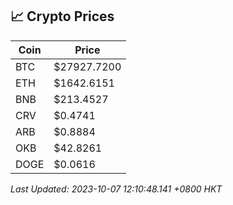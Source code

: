 ## 📈 Crypto Prices

| Coin | Price |
| ---- | ----- |
| BTC | $27927.7200 |
| ETH | $1642.6151 |
| BNB | $213.4527 |
| CRV | $0.4741 |
| ARB | $0.8884 |
| OKB | $42.8261 |
| DOGE | $0.0616 |

_Last Updated: 2023-10-07 12:10:48.141 +0800 HKT_